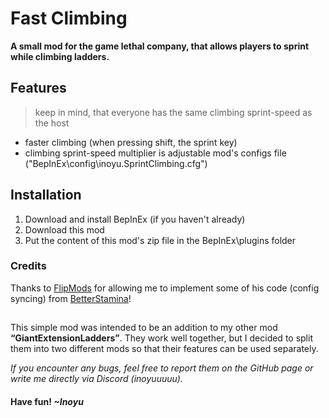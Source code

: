 # Fast Climbing

**A small mod for the game lethal company, that allows players to sprint while climbing ladders.**

## Features
> keep in mind, that everyone has the same climbing sprint-speed as the host
- faster climbing (when pressing shift, the sprint key)
- climbing sprint-speed multiplier is adjustable mod's configs file ("BepInEx\config\inoyu.SprintClimbing.cfg")

## Installation
1. Download and install BepInEx (if you haven't already)
2. Download this mod
3. Put the content of this mod's zip file in the BepInEx\plugins folder

### Credits
Thanks to [FlipMods](https://thunderstore.io/c/lethal-company/p/FlipMods/) for allowing me to implement some of his code (config syncing) from [BetterStamina](https://thunderstore.io/c/lethal-company/p/FlipMods/BetterStamina/)!

## 
This simple mod was intended to be an addition to my other mod **“GiantExtensionLadders”**. They work well together, but I decided to split them into two different mods so that their features can be used separately.

_If you encounter any bugs, feel free to report them on the GitHub page or write me directly via Discord (inoyuuuuu)._
#### Have fun! _~Inoyu_
